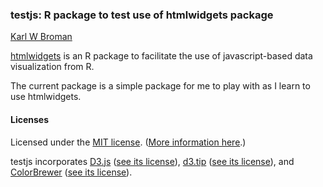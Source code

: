 ### testjs: R package to test use of htmlwidgets package

[Karl W Broman](http://kbroman.org)

[htmlwidgets](http://htmlwidgets.org) is an R package to facilitate
the use of javascript-based data visualization from R.

The current package is a simple package for me to play with as I learn
to use htmlwidgets.


#### Licenses

Licensed under the [MIT license](LICENSE). ([More information here](http://en.wikipedia.org/wiki/MIT_License).)

testjs incorporates [D3.js](http://d3js.org)
([see its license](inst/d3/LICENSE)),
[d3.tip](http://github.com/Caged/d3-tip)
([see its license](inst/d3-tip/LICENSE)), and
[ColorBrewer](http://colorbrewer2.org) ([see its license](inst/colorbrewer/LICENSE)).
